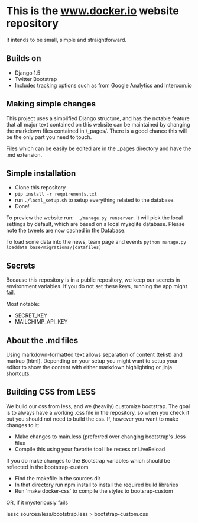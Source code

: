 This is the www.docker.io website repository
==============================================

It intends to be small, simple and straightforward.

Builds on
----------

* Django 1.5
* Twitter Bootstrap
* Includes tracking options such as from Google Analytics and Intercom.io


Making simple changes
---------------------

This project uses a simplified Django structure, and has the notable feature that all major text contained on this
 website can be maintained by changing the markdown files contained in /_pages/. There is a good chance this will
 be the only part you need to touch.

Files which can be easily be edited are in the _pages directory and have the .md extension.


Simple installation
-------------------

* Clone this repository
* ``pip install -r requirements.txt``
* run ``./local_setup.sh`` to setup everything related to the database.
* Done!

To preview the website run: `` ./manage.py runserver``. It will pick the local settings by default, which are
based on a local mysqlite database. Please note the tweets are now cached in the Database.

To load some data into the news, team page and events
``python manage.py loaddata base/migrations/[datafiles]``


Secrets
-------

Because this repository is in a public repository, we keep our secrets in environment variables. If you do not
set these keys, running the app might fail.

Most notable:

* SECRET_KEY
* MAILCHIMP_API_KEY


About the .md files
--------------------

Using markdown-formatted text allows separation of content (tekst) and markup (html). Depending on your setup
you might want to setup your editor to show the content with either markdown highlighting or jinja shortcuts.


Building CSS from LESS
-----------------------
We build our css from less, and we (heavily) customize bootstrap. The goal is to always have a working .css file
in the repository, so when you check it out you should not need to build the css. If, however you want to make
changes to it:

* Make changes to main.less (preferred over changing bootstrap's .less files
* Compile this using your favorite tool like recess or LiveReload

If you do make changes to the Bootstrap variables which should be reflected in the bootstrap-custom
* Find the makefile in the sources dir
* In that directory run npm install to install the required build libraries
* Run 'make docker-css' to compile the styles to bootsrap-custom

OR, if it mysteriously fails

lessc sources/less/bootstrap.less > bootstrap-custom.css

